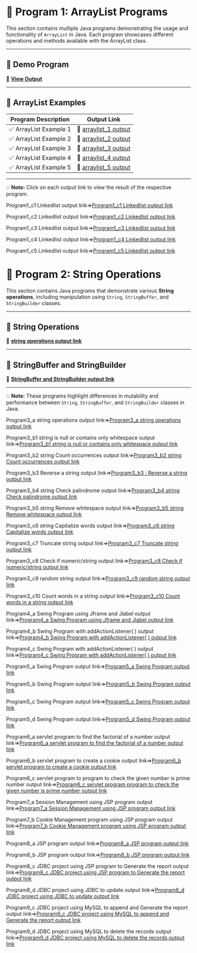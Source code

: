 # 📌 Program 1: ArrayList Programs

This section contains multiple Java programs demonstrating the usage and functionality of `ArrayList` in Java. Each program showcases different operations and methods available with the ArrayList class.

---

## 🔸 Demo Program

🔗 **[View Output](https://github.com/poojaK853/JavaPrograms/blob/main/Arraylist/demop_1.png)**

---

## 🔹 ArrayList Examples

| Program Description | Output Link |
|---------------------|-------------|
| ✅ ArrayList Example 1 | 🔗 [arraylist_1 output](https://github.com/poojaK853/JavaPrograms/blob/main/Arraylist/p1_a1.png) |
| ✅ ArrayList Example 2 | 🔗 [arraylist_2 output](https://github.com/poojaK853/JavaPrograms/blob/main/Arraylist/p1_a2.png) |
| ✅ ArrayList Example 3 | 🔗 [arraylist_3 output](https://github.com/poojaK853/JavaPrograms/blob/main/Arraylist/p1_a3.png) |
| ✅ ArrayList Example 4 | 🔗 [arraylist_4 output](https://github.com/poojaK853/JavaPrograms/blob/main/Arraylist/p1_a4.png) |
| ✅ ArrayList Example 5 | 🔗 [arraylist_5 output](https://github.com/poojaK853/JavaPrograms/blob/main/Arraylist/p1_a5.png) |

---

💡 **Note:** Click on each output link to view the result of the respective program.



Program1_c1 Linkedlist output link=>[Program1_c1 Linkedlist  output link](https://github.com/poojaK853/JavaPrograms/blob/main/p1_c1.png)

Program1_c2 Linkedlist output link=>[Program1_c2 Linkedlist  output link](https://github.com/poojaK853/JavaPrograms/blob/main/p1_c2.png)

Program1_c3 Linkedlist output link=>[Program1_c3 Linkedlist  output link](https://github.com/poojaK853/JavaPrograms/blob/main/p1_c3.png)

Program1_c4 Linkedlist output link=>[Program1_c4 Linkedlist  output link](https://github.com/poojaK853/JavaPrograms/blob/main/p1_c4.jpg)

Program1_c5 Linkedlist output link=>[Program1_c5 Linkedlist  output link](https://github.com/poojaK853/JavaPrograms/blob/main/p1_c5.png)

# 📌 Program 2: String Operations

This section contains Java programs that demonstrate various **String operations**, including manipulation using `String`, `StringBuffer`, and `StringBuilder` classes.

---

## 🔸 String Operations

🔗 **[string operations output link](https://github.com/poojaK853/JavaPrograms/blob/main/String/p2_a.png)**

---

## 🔹 StringBuffer and StringBuilder

🔗 **[StringBuffer and StringBuilder output link](https://github.com/poojaK853/JavaPrograms/blob/main/String/p2_b.png)**

---

💡 **Note:** These programs highlight differences in mutability and performance between `String`, `StringBuffer`, and `StringBuilder` classes in Java.



Program3_a string operations output link=>[Program3_a string operations output link](https://github.com/poojaK853/JavaPrograms/blob/main/p3_a.png)

Program3_b1 string is null or contains only whitespace output link=>[Program3_b1 string is null or contains only whitespace output link](https://github.com/poojaK853/JavaPrograms/blob/main/p3_b1.png)

Program3_b2 string Count occurrences output link=>[Program3_b2 string Count occurrences output link](https://github.com/poojaK853/JavaPrograms/blob/main/p3_b2.png)

Program3_b3 Reverse a string output link=>[Program3_b3 : Reverse a string output link](https://github.com/poojaK853/JavaPrograms/blob/main/p3_b3.png)

Program3_b4 string Check palindrome output link=>[Program3_b4 string Check palindrome output link](https://github.com/poojaK853/JavaPrograms/blob/main/p3_b4.png)

Program3_b5 string  Remove whitespace output link=>[Program3_b5 string Remove whitespace output link](https://github.com/poojaK853/JavaPrograms/blob/main/p3_b5.png)

Program3_c6 string Capitalize words output link=>[Program3_c6 string Capitalize words output link](https://github.com/poojaK853/JavaPrograms/blob/main/p3_c6.png)

Program3_c7 Truncate string output link=>[Program3_c7 Truncate string output link](https://github.com/poojaK853/JavaPrograms/blob/main/p3_c7.png)

Program3_c8  Check if numeric/string output link=>[Program3_c8 Check if numeric/string output link](https://github.com/poojaK853/JavaPrograms/blob/main/p3_c8.png)

Program3_c9 random string output link=>[Program3_c9 random string output link](https://github.com/poojaK853/JavaPrograms/blob/main/p3_c9.png)

Program3_c10  Count words in a string output link=>[Program3_c10  Count words in a string output link](https://github.com/poojaK853/JavaPrograms/blob/main/p3_c10.png)

Program4_a Swing Program using Jframe and Jlabel output link=>[Program4_a Swing Program using Jframe and Jlabel output link](https://github.com/poojaK853/JavaPrograms/blob/main/p4_a.png)

Program4_b Swing Program with addActionListener( ) output link=>[Program4_b Swing Program with addActionListener( ) output link](https://github.com/poojaK853/JavaPrograms/blob/main/p4_b.png)

Program4_c Swing Program with addActionListener( ) output link=>[Program4_c Swing Program with addActionListener( ) output link](https://github.com/poojaK853/JavaPrograms/blob/main/p4_c.jpg)

Program5_a Swing Program output link=>[Program5_a Swing Program output link](https://github.com/poojaK853/JavaPrograms/blob/main/p5_a.png)

Program5_b Swing Program output link=>[Program5_b Swing Program output link](https://github.com/poojaK853/JavaPrograms/blob/main/p5_b.png)

Program5_c Swing Program output link=>[Program5_c Swing Program output link](https://github.com/poojaK853/JavaPrograms/blob/main/p5_c.png)

Program5_d Swing Program output link=>[Program5_d Swing Program output link](https://github.com/poojaK853/JavaPrograms/blob/main/p5_d.png)

Program6_a servlet program to find the factorial of a number output link=>[Program6_a servlet program to find the factorial of a number output link](https://github.com/poojaK853/JavaPrograms/blob/main/p6_a.jpg)

Program6_b servlet program to create a cookie output link=>[Program6_b servlet program to create a cookie output link](https://github.com/poojaK853/JavaPrograms/blob/main/p6_b.jpg)

Program6_c servlet program to program to check the given number is prime number output link=>[Program6_c servlet program program to check the given number is prime number output link](https://github.com/poojaK853/JavaPrograms/blob/main/p6_c.jpg)

Program7_a Session Management using JSP program output link=>[Program7_a Session Management using JSP program output link](https://github.com/poojaK853/JavaPrograms/blob/main/JSP%20programs/JSPprogram_1/p7_a..jpg)

Program7_b Cookie Management program using JSP program output link=>[Program7_b Cookie Management program using JSP program output link](https://github.com/poojaK853/JavaPrograms/blob/main/JSP%20programs/JSPprogram_2/p7_b.jpg)

Program8_a JSP program output link=>[Program8_a JSP program output link](https://github.com/poojaK853/JavaPrograms/blob/main/p8_a.jpg)

Program8_b JSP program output link=>[Program8_b JSP program output link](https://github.com/poojaK853/JavaPrograms/blob/main/p8_b.jpg)

Program8_c JDBC project using JSP program to Generate the report output link=>[Program8_c JDBC project using JSP program to Generate the report output link](https://github.com/poojaK853/JavaPrograms/blob/main/p8_c.png)

Program8_d JDBC project using JDBC to update output link=>[Program8_d JDBC project using JDBC to update output link](https://github.com/poojaK853/JavaPrograms/blob/main/p8_d.jpg)

Program9_c JDBC project using MySQL to append and Generate
the report output link=>[Program9_c JDBC project using MySQL to append and Generate
the report output link](https://github.com/poojaK853/JavaPrograms/blob/main/p9_c.jpg)

Program9_d JDBC project using MySQL to delete the records output link=>[Program9_d JDBC project using MySQL to delete the records output link](https://github.com/poojaK853/JavaPrograms/blob/main/p9_d.png)




















